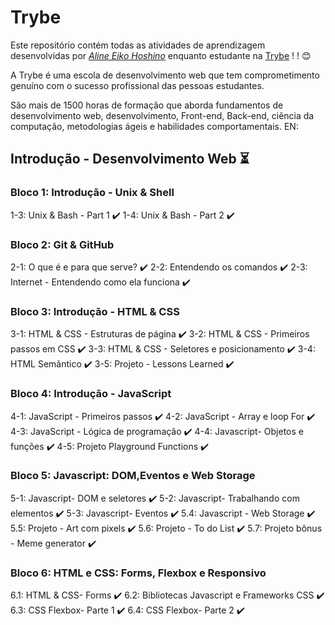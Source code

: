 # Trybe

Este repositório contém todas as atividades de aprendizagem desenvolvidas por _[Aline Eiko Hoshino](https://www.linkedin.com/in/alinehoshino/)_ enquanto estudante na [Trybe](https://www.betrybe.com/) ! !
 :blush:

A Trybe é uma escola de desenvolvimento web que tem comprometimento genuíno
com o sucesso profissional das pessoas estudantes. 

São mais de 1500 horas de formação que aborda fundamentos de desenvolvimento
web, desenvolvimento, Front-end, Back-end, ciência da computação,
metodologias ágeis e habilidades comportamentais.
EN:

## Introdução - Desenvolvimento Web :hourglass_flowing_sand:

### Bloco 1: Introdução - Unix & Shell

1-3: Unix & Bash - Part 1 :heavy_check_mark:
1-4: Unix & Bash - Part 2 :heavy_check_mark:

### Bloco 2: Git & GitHub

2-1: O que é e para que serve? :heavy_check_mark:
2-2: Entendendo os comandos :heavy_check_mark:
2-3: Internet - Entendendo como ela funciona :heavy_check_mark:

### Bloco 3: Introdução - HTML & CSS

3-1: HTML & CSS - Estruturas de página :heavy_check_mark:
3-2: HTML & CSS - Primeiros passos em CSS :heavy_check_mark:
3-3: HTML & CSS - Seletores e posicionamento :heavy_check_mark:
3-4: HTML Semântico :heavy_check_mark:
3-5: Projeto - Lessons Learned :heavy_check_mark:

### Bloco 4: Introdução - JavaScript

4-1: JavaScript - Primeiros passos :heavy_check_mark:
4-2: JavaScript - Array e loop For :heavy_check_mark:
4-3: JavaScript - Lógica de programação :heavy_check_mark:
4-4: Javascript- Objetos e funções :heavy_check_mark:
4-5: Projeto Playground Functions :heavy_check_mark:

### Bloco 5: Javascript: DOM,Eventos e Web Storage

5-1: Javascript- DOM e seletores :heavy_check_mark:
5-2: Javascript- Trabalhando com elementos :heavy_check_mark:
5-3: Javascript- Eventos :heavy_check_mark:
5.4: Javascript - Web Storage :heavy_check_mark:
5.5: Projeto - Art com pixels :heavy_check_mark:
5.6: Projeto - To do List :heavy_check_mark:
5.7: Projeto bônus - Meme generator :heavy_check_mark:

### Bloco 6: HTML e CSS: Forms, Flexbox e Responsivo

6.1: HTML & CSS- Forms :heavy_check_mark:
6.2: Bibliotecas Javascript e Frameworks CSS :heavy_check_mark:
6.3: CSS Flexbox- Parte 1 :heavy_check_mark:
6.4: CSS Flexbox- Parte 2 :heavy_check_mark:
